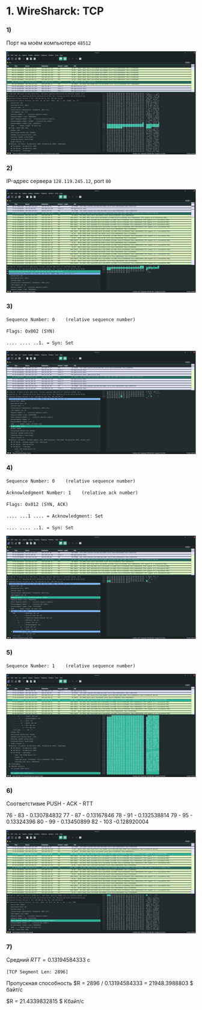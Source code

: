 # 1. WireSharck: TCP

### 1) 

Порт на моём компьютере `48512`

![img](./screenshot/Screenshot_2023-05-05_17-25-28.png)

### 2)

IP-адрес сервера `128.119.245.12`, port `80`

![img](./screenshot/Screenshot_2023-05-05_17-27-47.png)

### 3)

`Sequence Number: 0    (relative sequence number)`

`Flags: 0x002 (SYN)`

`.... .... ..1. = Syn: Set`

![img](./screenshot/Screenshot_2023-05-05_17-30-51.png)

### 4)

`Sequence Number: 0    (relative sequence number)`

`Acknowledgment Number: 1    (relative ack number)`

`Flags: 0x012 (SYN, ACK)`

`.... ...1 .... = Acknowledgment: Set`

`.... .... ..1. = Syn: Set`

![img](./screenshot/Screenshot_2023-05-05_17-41-32.png)

### 5)

`Sequence Number: 1    (relative sequence number)`

![img](./screenshot/Screenshot_2023-05-05_17-51-55.png)

### 6)

Соответстивие PUSH - ACK - RTT

76 - 83 - 0.130784832
77 - 87 - 0.13167846
78 - 91 - 0.132538814
79 - 95 - 0.13324396
80 - 99 - 0.13450899
82 - 103 -0.128920004

![img](./screenshot/Screenshot_2023-05-05_17-56-04.png)

### 7)

Средний $RTT = 0.13194584333$ с

`[TCP Segment Len: 2896]`

Пропускная способность $R = 2896 / 0.13194584333 = 21948.3988803 $ байт/с 

$R = 21.4339832815 $ Кбайт/с 



